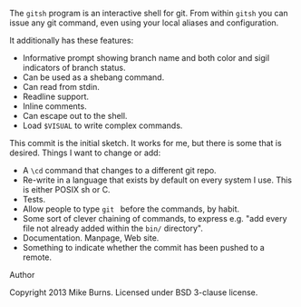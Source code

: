 The `gitsh` program is an interactive shell for git. From within `gitsh`
you can issue any git command, even using your local aliases and
configuration.

It additionally has these features:

- Informative prompt showing branch name and both color and sigil
  indicators of branch status.
- Can be used as a shebang command.
- Can read from stdin.
- Readline support.
- Inline comments.
- Can escape out to the shell.
- Load `$VISUAL` to write complex commands.

This commit is the initial sketch. It works for me, but there is some
that is desired. Things I want to change or add:

- A `\cd` command that changes to a different git repo.
- Re-write in a language that exists by default on every system I use.
  This is either POSIX sh or C.
- Tests.
- Allow people to type `git ` before the commands, by habit.
- Some sort of clever chaining of commands, to express e.g. "add every
  file not already added within the `bin/` directory".
- Documentation. Manpage, Web site.
- Something to indicate whether the commit has been pushed to a remote.

Author

Copyright 2013 Mike Burns. Licensed under BSD 3-clause license.
